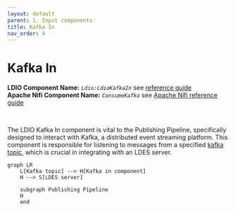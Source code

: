 ```yaml
---
layout: default
parent: 1. Input components
title: Kafka In
nav_order: 4
---
```


# Kafka In

<b>LDIO Component Name:</b> <i>`Ldio:LdioKafkaIn`</i> see [reference guide]() <br>
<b>Apache Nifi Component Name:</b> <i>`ConsumeKafka`</i> see [Apache Nifi reference guide](https://nifi.apache.org/docs/nifi-docs/components/org.apache.nifi/nifi-kafka-2-0-nar/1.24.0/org.apache.nifi.processors.kafka.pubsub.ConsumeKafka_2_0/index.html)

<br>

The LDIO Kafka In component is vital to the Publishing Pipeline, specifically designed to interact with Kafka, a distributed event streaming platform. This component is responsible for listening to messages from a specified [kafka topic](https://kafka.apache.org), which is crucial in integrating with an LDES server.

```mermaid
graph LR
    L[Kafka topic] --> H[Kafka in component]
    H --> S[LDES server]

    subgraph Publishing Pipeline
    H
    end
```
